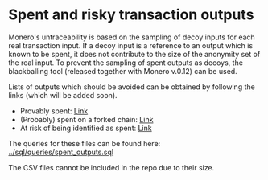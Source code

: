 # Spent and risky transaction outputs
Monero's untraceability is based on the sampling of decoy inputs for each real transaction input.
If a decoy input is a reference to an output which is known to be spent, it does not contribute to the size of the anonymity set of the real input.
To prevent the sampling of spent outputs as decoys, the blackballing tool (released together with Monero v.0.12) can be used.

Lists of outputs which should be avoided can be obtained by following the links (which will be added soon).

* Provably spent: [Link](#TODO)
* (Probably) spent on a forked chain: [Link](#TODO)
* At risk of being identified as spent: [Link](#TODO)

The queries for these files can be found here: [../sql/queries/spent_outputs.sql](https://github.com/oerpli/MONitERO/blob/master/sql/queries/spent_outputs.sql)

The CSV files cannot be included in the repo due to their size. 

